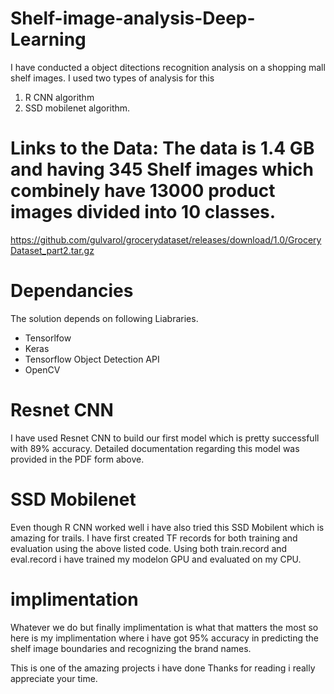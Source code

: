 # Shelf-image-analysis-Deep-Learning

I have conducted a object ditections recognition analysis on a shopping mall shelf images.
I used two types of analysis for this 
1. R CNN algorithm 
2. SSD mobilenet algorithm.


# Links to the Data: The data is 1.4 GB and having 345 Shelf images which combinely have 13000 product images divided into 10 classes. 
https://github.com/gulvarol/grocerydataset/releases/download/1.0/GroceryDataset_part2.tar.gz

# Dependancies
The solution depends on following Liabraries.
* Tensorlfow
* Keras
* Tensorflow Object Detection API
* OpenCV

# Resnet CNN
I have used Resnet CNN to build our first model which is pretty successfull with 89% accuracy.
Detailed documentation regarding this model was provided in the PDF form above.

# SSD Mobilenet
Even though R CNN worked well i have also tried this SSD Mobilent which is amazing for trails.
I have first created TF records for both training and evaluation using the above listed code.
Using both train.record and eval.record i have trained my modelon GPU and evaluated on my CPU.

# implimentation
Whatever we do but finally implimentation is what that matters the most so here is my implimentation where i have got 95% accuracy in predicting the shelf image boundaries and recognizing the brand names.

This is one of the amazing projects i have done Thanks for reading i really appreciate your time.
